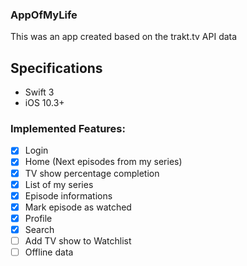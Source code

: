### AppOfMyLife

This was an app created based on the trakt.tv API data

## Specifications

- Swift 3
- iOS 10.3+

### Implemented Features:

- [x] Login
- [x] Home (Next episodes from my series)
- [x] TV show percentage completion
- [x] List of my series
- [x] Episode informations
- [x] Mark episode as watched
- [x] Profile
- [x] Search
- [ ] Add TV show to Watchlist
- [ ] Offline data
